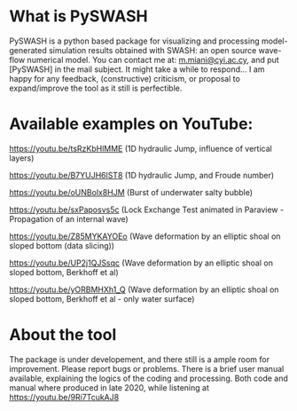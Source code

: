 # What is PySWASH

PySWASH is a python based package for visualizing and processing model-generated simulation results obtained with SWASH: an open source wave-flow numerical model. You can contact me at: m.miani@cyi.ac.cy, and put [PySWASH] in the mail subject. It might take a while to respond...
I am happy for any feedback, (constructive) criticism, or proposal to expand/improve the tool as it still is perfectible. 

# Available examples on YouTube:
 
https://youtu.be/tsRzKbHlMME (1D hydraulic Jump, influence of vertical layers)

https://youtu.be/B7YUJH6lST8 (1D hydraulic Jump, and Froude number)

https://youtu.be/oUNBolx8HJM (Burst of underwater salty bubble)

https://youtu.be/sxPaposvs5c (Lock Exchange Test animated in Paraview - Propagation of an internal wave)

https://youtu.be/Z85MYKAYOEo (Wave deformation by an elliptic shoal on sloped bottom (data slicing))

https://youtu.be/UP2j1QJSsqc (Wave deformation by an elliptic shoal on sloped bottom, Berkhoff et al)

https://youtu.be/yORBMHXh1_Q (Wave deformation by an elliptic shoal on sloped bottom, Berkhoff et al - only water surface)

# About the tool

The package is under developement, and there still is a ample room for improvement. Please report bugs or problems. There is a brief user manual available, explaining the logics of the coding and processing. Both code and manual where produced in late 2020, while listening at https://youtu.be/9Ri7TcukAJ8
